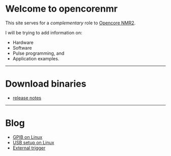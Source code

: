 # Welcome to opencorenmr

This site serves for a _complementary_ role to [Opencore NMR2](http://kuchem.kyoto-u.ac.jp/bun/indiv/takezo/opencorenmr2/index.html).

I will be trying to add information on:
 - Hardware
 - Software
 - Pulse programming, and
 - Application examples.

- - -

# Download binaries
- [release notes](release/release.md)

- - -

# Blog
- [GPIB on Linux](blog/gpibOnLinux.md)
- [USB setup on Linux](blog/USBSetupOnLinux.md)
- [External trigger](blog/extTrig.md)

